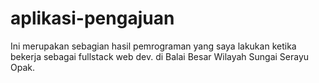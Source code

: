 # aplikasi-pengajuan
Ini merupakan sebagian hasil pemrograman yang saya lakukan ketika bekerja sebagai fullstack web dev. di Balai Besar Wilayah Sungai Serayu Opak.
